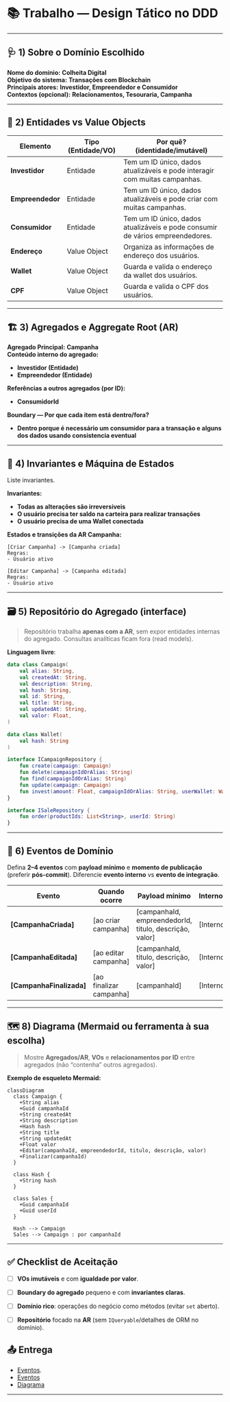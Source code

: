 # 📚 Trabalho — Design Tático no DDD

---

## 🩺 1) Sobre o Domínio Escolhido
**Nome do domínio:** **Colheita Digital**  
**Objetivo do sistema:** **Transações com Blockchain**  
**Principais atores:** **Investidor, Empreendedor e Consumidor**  
**Contextos (opcional):** **Relacionamentos, Tesouraria, Campanha**

---

## 🧩 2) Entidades vs Value Objects

| Elemento | Tipo (Entidade/VO) | Por quê? (identidade/imutável) |
|-------------------|-------------------------------|-------------------------------------------------------------------------------|
| **Investidor**    | Entidade                      | Tem um ID único, dados atualizáveis ​​e pode interagir com muitas campanhas.    |
| **Empreendedor**  | Entidade                      | Tem um ID único, dados atualizáveis ​​e pode criar com muitas campanhas.        |
| **Consumidor**    | Entidade                      | Tem um ID único, dados atualizáveis ​​e pode consumir de vários empreendedores. |
| **Endereço**      | Value Object                  | Organiza as informações de endereço dos usuários.                             |
| **Wallet**        | Value Object                  | Guarda e valida o endereço da wallet dos usuários.                            |
| **CPF**           | Value Object                  | Guarda e valida o CPF dos usuários.                                           |

---

## 🏗️ 3) Agregados e Aggregate Root (AR)
**Agregado Principal:** **Campanha**  
**Conteúdo interno do agregado:**  
- **Investidor (Entidade)**
- **Empreendedor (Entidade)**

**Referências a outros agregados (por ID):**  
- **ConsumidorId**

**Boundary — Por que cada item está dentro/fora?**  
- **Dentro porque é necessário um consumidor para a transação e alguns dos dados usando consistencia eventual**

---

## 🧭 4) Invariantes e Máquina de Estados
Liste invariantes.

**Invariantes:**
- **Todas as alterações são irreversiveis**
- **O usuário precisa ter saldo na carteira para realizar transações**
- **O usuário precisa de uma Wallet conectada**

**Estados e transições da AR Campanha:**
```
[Criar Campanha] -> [Campanha criada]
Regras:
- Usuário ativo

[Editar Campanha] -> [Campanha editada]
Regras:
- Usuário ativo
```

---

## 🗃️ 5) Repositório do Agregado (interface)
> Repositório trabalha **apenas com a AR**, sem expor entidades internas do agregado. Consultas analíticas ficam fora (read models).

**Linguagem livre**:
```kotlin
data class Campaign(
	val alias: String,
	val createdAt: String,
	val description: String,
	val hash: String,
	val id: String,
	val title: String,
	val updatedAt: String,
	val valor: Float,
)

data class Wallet(
	val hash: String
)

interface ICampaignRepository {
    fun create(campaign: Campaign)
    fun delete(campaignIdOrAlias: String)
    fun find(campaignIdOrAlias: String)
    fun update(campaign: Campaign)
    fun invest(amount: Float, campaignIdOrAlias: String, userWallet: Wallet)
}

interface ISaleRepository {
    fun order(productIds: List<String>, userId: String)
}
```


---

## 📣 6) Eventos de Domínio
Defina **2–4 eventos** com **payload mínimo** e **momento de publicação** (preferir **pós-commit**). Diferencie **evento interno** vs **evento de integração**.

| Evento | Quando ocorre | Payload mínimo | Interno/Integração | Observações |
|---|---|---|---|---|
| **[CampanhaCriada]** | [ao criar campanha] | [campanhaId, empreendedorId, titulo, descrição, valor] | [Interno] | [Empreendedor] |
| **[CampanhaEditada]** | [ao editar campanha] | [campanhaId, titulo, descrição, valor] | [Interno] | [Empreendedor] |
| **[CampanhaFinalizada]** | [ao finalizar campanha] | [campanhaId] | [Interno] | [Empreendedor] |

---

## 🗺️ 8) Diagrama (Mermaid ou ferramenta à sua escolha)
> Mostre **Agregados/AR**, **VOs** e **relacionamentos por ID** entre agregados (não “contenha” outros agregados).

**Exemplo de esqueleto Mermaid:**
```mermaid
classDiagram
  class Campaign {
    +String alias
	+Guid campanhaId
	+String createdAt
	+String description
	+Hash hash
	+String title
	+String updatedAt
	+Float valor
    +Editar(campanhaId, empreendedorId, titulo, descrição, valor)
    +Finalizar(campanhaId)
  }

  class Hash {
    +String hash
  }

  class Sales {
    +Guid campanhaId
    +Guid userId
  }

  Hash --> Campaign
  Sales --> Campaign : por campanhaId
```

---

## ✅ Checklist de Aceitação
- [ ] **VOs imutáveis** e com **igualdade por valor**.
- [ ] **Boundary do agregado** pequeno e com **invariantes claras**.
- [ ] **Domínio rico**: operações do negócio como métodos (evitar `set` aberto).
- [ ] **Repositório** focado na **AR** (sem `IQueryable`/detalhes de ORM no domínio).


## 📤 Entrega

- [Eventos](https://miro.com/app/board/uXjVIkkp3k4=/?moveToWidget=3458764645799234646&cot=14).
- [Eventos](./eventos.jpeg)
- [Diagrama](./diagrama.pdf)
---
